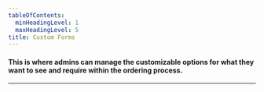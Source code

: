 ```yaml
---
tableOfContents:
  minHeadingLevel: 1
  maxHeadingLevel: 5
title: Custom Forms
---
```


#### This is where admins can manage the customizable options for what they want to see and require within the ordering process.


<hr />
